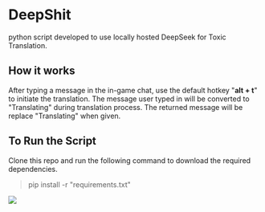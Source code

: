 # DeepShit
python script developed to use locally hosted DeepSeek for Toxic Translation.

## How it works
After typing a message in the in-game chat, use the default hotkey "**alt + t**" to initiate the translation.
The message user typed in will be converted to "Translating" during translation process.
The returned message will be replace "Translating" when given.

## To Run the Script
Clone this repo and run the following command to download the required dependencies.
> pip install -r "requirements.txt"

![](https://github.com/EW2266/DeepShit/blob/main/test.gif)
